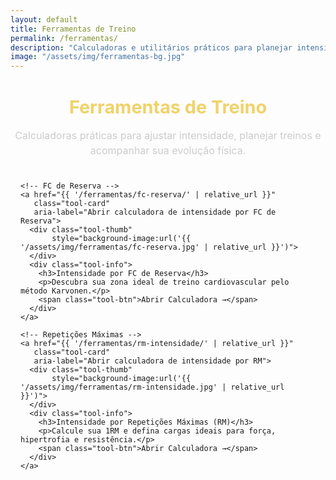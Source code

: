 ```yaml
---
layout: default
title: Ferramentas de Treino
permalink: /ferramentas/
description: "Calculadoras e utilitários práticos para planejar intensidade, carga e frequência de treino com base científica."
image: "/assets/img/ferramentas-bg.jpg"
---
```


<section class="tools-hero">
  <h1>Ferramentas de Treino</h1>
  <p>Calculadoras práticas para ajustar intensidade, planejar treinos e acompanhar sua evolução física.</p>
</section>

<section class="tools-list">
  <div class="tools-grid">

    <!-- FC de Reserva -->
    <a href="{{ '/ferramentas/fc-reserva/' | relative_url }}" 
       class="tool-card" 
       aria-label="Abrir calculadora de intensidade por FC de Reserva">
      <div class="tool-thumb" 
           style="background-image:url('{{ '/assets/img/ferramentas/fc-reserva.jpg' | relative_url }}')">
      </div>
      <div class="tool-info">
        <h3>Intensidade por FC de Reserva</h3>
        <p>Descubra sua zona ideal de treino cardiovascular pelo método Karvonen.</p>
        <span class="tool-btn">Abrir Calculadora →</span>
      </div>
    </a>

    <!-- Repetições Máximas -->
    <a href="{{ '/ferramentas/rm-intensidade/' | relative_url }}" 
       class="tool-card" 
       aria-label="Abrir calculadora de intensidade por RM">
      <div class="tool-thumb" 
           style="background-image:url('{{ '/assets/img/ferramentas/rm-intensidade.jpg' | relative_url }}')">
      </div>
      <div class="tool-info">
        <h3>Intensidade por Repetições Máximas (RM)</h3>
        <p>Calcule sua 1RM e defina cargas ideais para força, hipertrofia e resistência.</p>
        <span class="tool-btn">Abrir Calculadora →</span>
      </div>
    </a>

  </div>
</section>

<style>
/* === FERRAMENTAS === */
.tools-hero {
  text-align: center;
  margin: 2rem auto 1.5rem;
  max-width: 850px;
}
.tools-hero h1 {
  color: #f0d26a;
  font-size: 1.8rem;
  margin-bottom: .5rem;
}
.tools-hero p {
  color: #ccc;
  font-size: 1rem;
  line-height: 1.5;
}

.tools-list {
  max-width: 900px;
  margin: 1rem auto 3rem;
  padding: 0 1rem;
}
.tools-grid {
  display: grid;
  gap: 1.5rem;
  grid-template-columns: repeat(auto-fit, minmax(280px, 1fr));
}

.tool-card {
  background: #0f0f0f;
  border: 1px solid #1f1f1f;
  border-radius: 16px;
  overflow: hidden;
  text-decoration: none;
  color: #fff;
  display: flex;
  flex-direction: column;
  transition: .25s ease;
}
.tool-card:hover {
  transform: translateY(-3px);
  border-color: #d62828;
}

.tool-thumb {
  aspect-ratio: 16 / 9;
  background-size: cover;
  background-position: center;
  filter: brightness(.9);
}
.tool-info {
  padding: 1rem;
  display: flex;
  flex-direction: column;
  gap: .4rem;
}
.tool-info h3 {
  color: #f0d26a;
  font-size: 1.1rem;
  margin-bottom: .2rem;
}
.tool-info p {
  color: #bbb;
  font-size: .9rem;
  line-height: 1.4;
}
.tool-btn {
  margin-top: .6rem;
  color: #d62828;
  font-weight: 600;
  font-size: .9rem;
}
</style>
